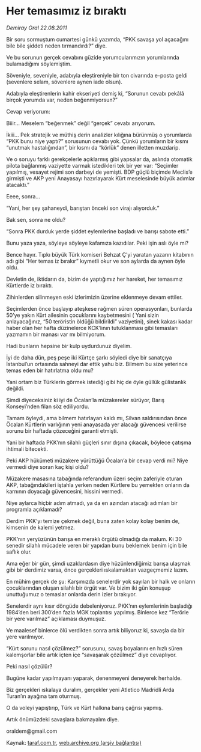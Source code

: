 # Her temasımız iz bıraktı

*Demiray Oral 22.08.2011*

<div class="yazi"><p>Bir soru sormuştum cumartesi günkü yazımda, “PKK savaşa yol açacağını bile bile şiddeti neden tırmandırdı?” diye.</p>
<p>Ve bu sorunun gerçek cevabını güzide yorumcularımızın yorumlarında bulamadığımı söylemiştim.</p>
<p>Söveniyle, seveniyle, adabıyla eleştireniyle bir ton civarında e-posta geldi (sevenlere selam, sövenlere aynen iade olsun).</p>
<p>Adabıyla eleştirenlerin kahir ekseriyeti demiş ki, “Sorunun cevabı pekâlâ birçok yorumda var, neden beğenmiyorsun?”</p>
<p>Cevap veriyorum:</p>
<p>Biiir... Meselem “beğenmek” değil “gerçek” cevabı arıyorum.</p>
<p>İkiii... Pek stratejik ve müthiş derin analizler kılığına bürünmüş o yorumlarda “PKK bunu niye yaptı?” sorusunun cevabı yok. Çünkü yorumların bir kısmı “unutmak hastalığından”, bir kısmı da “körlük” denen illetten muzdarip.</p>
<p>Ve o soruyu farklı gerekçelerle açıklarmış gibi yapsalar da, aslında otomatik pilota bağlanmış vaziyette varmak istedikleri tek bir yer var: “Seçimler yapılmış, vesayet rejimi son darbeyi de yemişti. BDP güçlü biçimde Meclis’e girmişti ve AKP yeni Anayasayı hazırlayarak Kürt meselesinde büyük adımlar atacaktı.”</p>
<p>Eeee, sonra...</p>
<p>“Yani, her şey şahaneydi, barıştan önceki son virajı alıyorduk.”</p>
<p>Bak sen, sonra ne oldu?</p>
<p>“Sonra PKK durduk yerde şiddet eylemlerine başladı ve barışı sabote etti.”</p>
<p>Bunu yaza yaza, söyleye söyleye kafamıza kazıdılar. Peki işin aslı öyle mi?</p>
<p>Bence hayır. Tıpkı büyük Türk komiseri Behzat Ç’yi yaratan yazarın kitabının adı gibi “Her temas iz bırakır” kıymetli okur ve son aylarda da aynen öyle oldu.</p>
<p>Devletin de, iktidarın da, bizim de yaptığımız her hareket, her temasımız Kürtlerde iz bıraktı.</p>
<p>Zihinlerden silinmeyen eski izlerimizin üzerine eklenmeye devam ettiler.</p>
<p>Seçimlerden önce başlayıp ateşkese rağmen süren operasyonları, bunlarda 50’ye yakın Kürt ailesinin çocuklarını kaybetmesini ( Yani sizin anlayacağınız, “50 teröristin öldüğü bildirildi” vaziyetini), sinek kakası kadar haber olan her hafta düzinelerce KCK’lının tutuklanması gibi temasları yazmamın bir manası var mı bilmiyorum.</p>
<p>Hadi bunların hepsine bir kulp uydurdunuz diyelim.</p>
<p>İyi de daha dün, peş peşe iki Kürtçe şarkı söyledi diye bir sanatçıya İstanbul’un ortasında sahneyi dar ettik yahu biz. Bilmem bu size yeterince temas eden bir hatırlatma oldu mu?</p>
<p>Yani ortam biz Türklerin görmek istediği gibi hiç de öyle güllük gülistanlık değildi.</p>
<p>Şimdi diyeceksiniz ki iyi de Öcalan’la müzakereler sürüyor, Barış Konseyi’nden filan söz ediliyordu.</p>
<p>Tamam öyleydi, ama bilmem hatırlayan kaldı mı, Silvan saldırısından önce Öcalan Kürtlerin varlığının yeni anayasada yer alacağı güvencesi verilirse sorunu bir haftada çözeceğini garanti etmişti.</p>
<p>Yani bir haftada PKK’nın silahlı güçleri sınır dışına çıkacak, böylece çatışma ihtimali bitecekti.</p>
<p>Peki AKP hükümeti müzakere yürüttüğü Öcalan’a bir cevap verdi mi? Niye vermedi diye soran kaç kişi oldu?</p>
<p>Müzakere masasına tabağında referandum üzeri seçim zaferiyle oturan AKP, tabağındakileri iştahla yerken neden Kürtlere bu yemekten onların da karnının doyacağı güvencesini, hissini vermedi.</p>
<p>Niye aylarca hiçbir adım atmadı, ya da en azından atacağı adımları bir programla açıklamadı?</p>
<p>Derdim PKK’yı temize çekmek değil, buna zaten kolay kolay benim de, kimsenin de kalemi yetmez.</p>
<p>PKK’nın yeryüzünün barışa en meraklı örgütü olmadığı da malum. Ki 30 senedir silahlı mücadele veren bir yapıdan bunu beklemek benim için bile saflık olur.</p>
<p>Ama eğer bir gün, şimdi uzaklardasın diye hüzünlendiğimiz barışa ulaşmak gibi bir derdimiz varsa, önce gerçekleri ıskalamaktan vazgeçmemiz lazım.</p>
<p>En mühim gerçek de şu: Karşımızda senelerdir yok sayılan bir halk ve onların çocuklarından oluşan silahlı bir örgüt var. Ve bizim iki gün konuşup unuttuğumuz o temaslar onlarda derin izler bırakıyor.</p>
<p>Senelerdir aynı kısır döngüde debeleniyoruz. PKK’nın eylemlerinin başladığı 1984’den beri 300’den fazla MGK toplantısı yapılmış. Binlerce kez “Terörle bir yere varılmaz” açıklaması duymuşuz.</p>
<p>Ve maalesef binlerce ölü verdikten sonra artık biliyoruz ki, savaşla da bir yere varılmıyor.</p>
<p>“Kürt sorunu nasıl çözülmez?” sorusunu, savaş boyalarını en hızlı süren kalemşorlar bile artık içten içe “savaşarak çözülmez” diye cevaplıyor.</p>
<p>Peki nasıl çözülür?</p>
<p>Bugüne kadar yapılmayanı yaparak, denenmeyeni deneyerek herhalde.</p>
<p>Biz gerçekleri ıskalaya duralım, gerçekler yeni Atletico Madridli Arda Turan’ın ayağına tam oturmuş.</p>
<p>O da voleyi yapıştırıp, Türk ve Kürt halkına barış çağrısı yapmış.</p>
<p>Artık önümüzdeki savaşlara bakmayalım diye.</p>
<p>oraldem@gmail.com</p>
</div>

Kaynak: [taraf.com.tr](http://www.taraf.com.tr/demiray-oral/makale-her-temasimiz-iz-birakti.htm), [web.archive.org (arşiv bağlantısı)](http://web.archive.org/web/20131102184619/http://www.taraf.com.tr/demiray-oral/makale-her-temasimiz-iz-birakti.htm)
